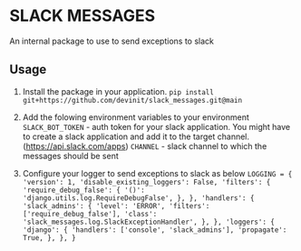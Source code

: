 # SLACK MESSAGES
An internal package to use to send exceptions to slack

## Usage

1. Install the package in your application.
    `pip install git+https://github.com/devinit/slack_messages.git@main`

2. Add the folowing environment variables to your environment
    `SLACK_BOT_TOKEN` - auth token for your slack application. You might have to create a slack application and add it to the target channel.(https://api.slack.com/apps)
    `CHANNEL` - slack channel to which the messages should be sent

3. Configure your logger to send exceptions to slack as below
    `
    LOGGING = {
    'version': 1,
    'disable_existing_loggers': False,
    'filters': {
        'require_debug_false': {
            '()': 'django.utils.log.RequireDebugFalse',
        },
    },
    'handlers': {
        'slack_admins': {
            'level': 'ERROR',
            'filters': ['require_debug_false'],
            'class': 'slack_messages.log.SlackExceptionHandler',
        },
    },
    'loggers': {
        'django': {
            'handlers': ['console', 'slack_admins'],
            'propagate': True,
        },
    },
}
    `
